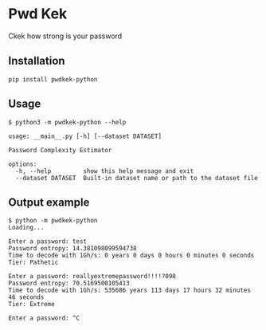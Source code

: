 # Pwd Kek

Ckek how strong is your password

## Installation
```shell
pip install pwdkek-python
```

## Usage
```
$ python3 -m pwdkek-python --help

usage: __main__.py [-h] [--dataset DATASET]

Password Complexity Estimator

options:
  -h, --help         show this help message and exit
  --dataset DATASET  Built-in dataset name or path to the dataset file
```

## Output example
```
$ python -m pwdkek-python
Loading...

Enter a password: test
Password entropy: 14.381098099594738
Time to decode with 1Gh/s: 0 years 0 days 0 hours 0 minutes 0 seconds
Tier: Pathetic

Enter a password: reallyextremepassword!!!!?098
Password entropy: 70.5169500105413
Time to decode with 1Gh/s: 535686 years 113 days 17 hours 32 minutes 46 seconds
Tier: Extreme

Enter a password: ^C
```
